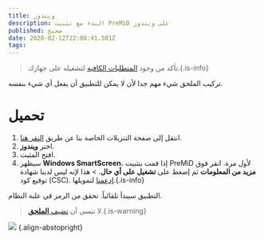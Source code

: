 ```yaml
---
title: ويندوز
description: البدء مع تثبيت PreMiD على ويندوز
published: صحيح
date: 2020-02-12T22:08:41.501Z
tags:
---
```


> تأكد من وجود [المتطلبات الكافية](/install/requirements) لتشغيله على جهازك.{.is-info}

تركيب الملحق شيء مهم جدا لأن لا يمكن للتطبيق أن يفعل أي شيء بنفسه.

# تحميل
1. انتقل إلى صفحة التنزيلات الخاصة بنا عن طريق [النقر هنا](https://premid.app/downloads).
2. اختر **ويندوز**.
3. افتح المثبت.
4. سيظهر **Windows SmartScreen**، إذا قمت بتثبيت PreMiD لأول مرة. انقر فوق **مزيد من المعلومات** ثم إضغط على **تشغيل على أي حال**. > هذا لإنه ليس لدينا شهادة توقيع كود (CSC). [إدعمنا](https://www.patreon.com/Timeraa) لتمويلها.{.is-info}

التطبيق سيبدأ تلقائياً. تحقق من الرمز في علبة النظام.

> لا تنسى أن [تضيف **الملحق**](/install).{.is-warning}

![](https://a.icons8.com/djxbtnYm/GBjHDS/svg.svg) {.align-abstopright}